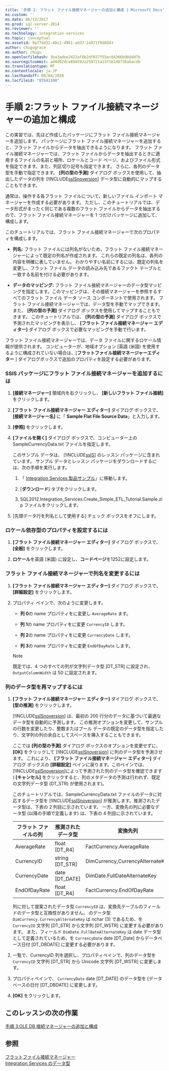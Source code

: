 ```yaml
---
title: '手順 2: フラット ファイル接続マネージャーの追加と構成 | Microsoft Docs'
ms.custom: ''
ms.date: 06/13/2017
ms.prod: sql-server-2014
ms.reviewer: ''
ms.technology: integration-services
ms.topic: conceptual
ms.assetid: 9a77dd32-d8c2-4961-ad37-2a971f9d6043
author: chugugrace
ms.author: chugu
ms.openlocfilehash: 3ba3adee2422af8b2df027f55ec84366b90ddd7b
ms.sourcegitcommit: ad4d92dce894592a259721a1571b1d8736abacdb
ms.translationtype: MT
ms.contentlocale: ja-JP
ms.lasthandoff: 08/04/2020
ms.locfileid: "87641108"
---
```

# <a name="step-2-adding-and-configuring-a-flat-file-connection-manager"></a>手順 2:フラット ファイル接続マネージャーの追加と構成
  この実習では、先ほど作成したパッケージにフラット ファイル接続マネージャーを追加します。 パッケージにフラット ファイル接続マネージャーを追加すると、フラット ファイルからデータを抽出できるようになります。 フラット ファイル接続マネージャーでは、フラット ファイルからデータを抽出するときに適用するファイルの名前と場所、ロケールとコード ページ、およびファイル形式を指定できます。また、列区切り記号も指定できます。 さらに、各列のデータ型を手動で指定できます。 **[列の型の予測]** ダイアログ ボックスを使用して、抽出したデータの列を [!INCLUDE[ssISnoversion](../includes/ssisnoversion-md.md)] データ型に自動的にマップすることもできます。  
  
 通常は、操作する各フラット ファイルについて、新しいファイル インポート マネージャーを作成する必要があります。 ただし、このチュートリアルでは、データ形式がまったく同じである複数のフラット ファイルからデータを抽出するので、フラット ファイル接続マネージャーを 1 つだけパッケージに追加して、構成します。  
  
 このチュートリアルでは、フラット ファイル接続マネージャーで次のプロパティを構成します。  
  
-   **列名:** フラット ファイルには列名がないため、フラット ファイル接続マネージャーによって既定の列名が作成されます。 これらの既定の列名は、各列の内容を明確に表していません。 わかりやすい名前にするには、既定の列名を変更し、フラット ファイル データの読み込み先であるファクト テーブルと一致する名前を付ける必要があります。  
  
-   **データのマッピング:** フラット ファイル接続マネージャーのデータ型マッピングを指定します。このマッピングは、その接続マネージャーを参照するすべてのフラット ファイル データ ソース コンポーネントで使用されます。 フラット ファイル接続マネージャーでは、データ型を手動でマップできます。また、 **[列の型の予測]** ダイアログ ボックスを使用してマップすることもできます。 このチュートリアルでは、 **[列の型の予測]** ダイアログ ボックスで予測されたマッピングを表示し、 **[フラット ファイル接続マネージャー エディター]** ダイアログ ボックスで必要なマッピングを手動で行います。  
  
 フラット ファイル接続マネージャーでは、データ ファイルに関するロケール情報が提供されます。 コンピューターが、地域オプション [英語 (米国) を使用するように構成されていない場合は、[**フラットファイル接続マネージャーエディター** ] ダイアログボックスで追加のプロパティを設定する必要があります。  
  
### <a name="to-add-a-flat-file-connection-manager-to-the-ssis-package"></a>SSIS パッケージにフラット ファイル接続マネージャーを追加するには  
  
1.  **[接続マネージャー]** 領域内を右クリックし、 **[新しいフラット ファイル接続]** をクリックします。  
  
2.  **[フラット ファイル接続マネージャー エディター]** ダイアログ ボックスで、 **[接続マネージャー名]** に「 **Sample Flat File Source Data**」と入力します。  
  
3.  **[参照]** をクリックします。  
  
4.  **[ファイルを開く]** ダイアログ ボックスで、コンピューター上の SampleCurrencyData.txt ファイルを指定します。  
  
     このサンプル データは、 [!INCLUDE[ssIS](../includes/ssis-md.md)] のレッスン パッケージに含まれています。 サンプル データとレッスン パッケージをダウンロードするには、次の手順を実行します。  
  
    1.  「 [Integration Services 製品サンプル](https://go.microsoft.com/fwlink/?LinkId=275027)」に移動します。  
  
    2.  [**ダウンロード**] タブをクリックします。  
  
    3.  SQL2012.Integration_Services.Create_Simple_ETL_Tutorial.Sample.zip ファイルをクリックします。  
  
5.  [先頭データ行を列名として使用する] チェック ボックスをオフにします。  
  
### <a name="to-set-locale-sensitive-properties"></a>ロケール依存型のプロパティを設定するには  
  
1.  **[フラット ファイル接続マネージャー エディター]** ダイアログ ボックスで、 **[全般]** をクリックします。  
  
2.  **ロケール**を英語 (米国) に設定し、**コードページ**を1252に設定します。  
  
### <a name="to-rename-columns-in-the-flat-file-connection-manager"></a>フラット ファイル接続マネージャーで列名を変更するには  
  
1.  **[フラット ファイル接続マネージャー エディター]** ダイアログ ボックスで、 **[詳細設定]** をクリックします。  
  
2.  プロパティ ペインで、次のように変更します。  
  
    -   **列 0**の name プロパティをに変更し `AverageRate` ます。  
  
    -   **列 1**の name プロパティをに変更 `CurrencyID` します。  
  
    -   **列 2**の name プロパティをに変更 `CurrencyDate` します。  
  
    -   **列 3**の name プロパティをに変更 `EndOfDayRate` します。  
  
    > [!NOTE]  
    >  既定では、4 つのすべての列が文字列データ型 [DT_STR] に設定され、`OutputColumnWidth` は 50 に設定されます。  
  
### <a name="to-remap-column-data-types"></a>列のデータ型を再マップするには  
  
1.  **[フラット ファイル接続マネージャー エディター]** ダイアログ ボックスで、 **[型の推測]** をクリックします。  
  
     [!INCLUDE[ssISnoversion](../includes/ssisnoversion-md.md)] は、最初の 200 行分のデータに基づいて最適なデータ型を自動的に予測します。 この推測オプションを変更して、サンプルの行数を変更したり、整数またはブール データの既定のデータ型を指定したり、文字列の列の余白としてスペースを挿入することもできます。  
  
     ここでは **[列の型の予測]** ダイアログ ボックスのオプションを変更せずに、 **[OK]** をクリックして [!INCLUDE[ssISnoversion](../includes/ssisnoversion-md.md)] に列のデータ型を予測させます。 これにより、 **[フラット ファイル接続マネージャー エディター]** ダイアログ ボックスの **[詳細設定]** ペインに戻ります。このペインでは、 [!INCLUDE[ssISnoversion](../includes/ssisnoversion-md.md)]によって予測された列のデータ型を確認できます ( **[キャンセル]** をクリックすると、列のメタデータの予測は行われず、既定の文字列データ型 (DT_STR) が使用されます)。  
  
     このチュートリアルでは、SampleCurrencyData.txt ファイルのデータに対応するデータ型を [!INCLUDE[ssISnoversion](../includes/ssisnoversion-md.md)] が推測します。推測されたデータ型は、下表の 2 列目に示されています。 一方、変換先の列に必要なデータ型 (以降の手順で定義します) は、下表の 4 列目に示されています。  
  
    |フラット ファイルの列|推測されたデータ型|変換先列|変換先の型|  
    |----------------------|--------------------|------------------------|----------------------|  
    |AverageRate|float [DT_R4]|FactCurrency.AverageRate|float|  
    |CurrencyID|string [DT_STR]|DimCurrency,CurrencyAlternateKey|nchar(3)|  
    |CurrencyDate|date [DT_DATE]|DimDate.FullDateAlternateKey|date|  
    |EndOfDayRate|float [DT_R4]|FactCurrency.EndOfDayRate|float|  
  
     列に対して提案されたデータ型 `CurrencyID` は、変換先テーブルのフィールドのデータ型と互換性がありません。 のデータ型 `DimCurrency.CurrencyAlternateKey` は nchar (3) であるため、を `CurrencyID` 文字列 [DT_STR] から文字列 [DT_WSTR] に変更する必要があります。 また、フィールド `DimDate.FullDateAlternateKey` は date データ型として定義されているため、を `CurrencyDate` date [DT_Date] からデータベース日付 [DT_DBDATE] に変更する必要があります。  
  
2.  一覧で、CurrencyID 列を選択し、プロパティペインで、列のデータ型を `CurrencyID` 文字列 [DT_STR] から Unicode 文字列 [DT_WSTR] に変更します。  
  
3.  プロパティペインで、 `CurrencyDate` date [DT_DATE] のデータ型を [データベースの日付 [DT_DBDATE] に変更します。  
  
4.  **[OK]** をクリックします。  
  
## <a name="next-task-in-lesson"></a>このレッスンの次の作業  
 [手順 3:OLE DB 接続マネージャーの追加と構成](lesson-1-3-adding-and-configuring-an-ole-db-connection-manager.md)  
  
## <a name="see-also"></a>参照  
 [フラットファイル接続マネージャー](connection-manager/file-connection-manager.md)   
 [Integration Services のデータ型](data-flow/integration-services-data-types.md)  
  
  
